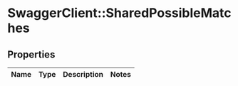 # SwaggerClient::SharedPossibleMatches

## Properties
Name | Type | Description | Notes
------------ | ------------- | ------------- | -------------



